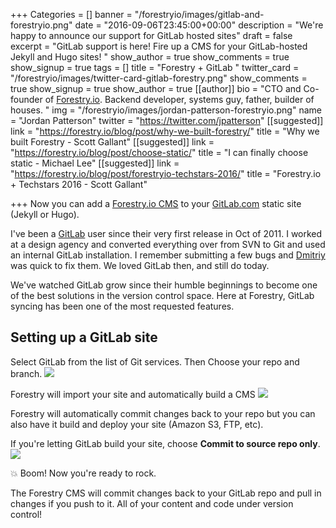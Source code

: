 +++
Categories = []
banner = "/forestryio/images/gitlab-and-forestryio.png"
date = "2016-09-06T23:45:00+00:00"
description = "We're happy to announce our support for GitLab hosted sites"
draft = false
excerpt = "GitLab support is here! Fire up a CMS for your GitLab-hosted Jekyll and Hugo sites! "
show_author = true
show_comments = true
show_signup = true
tags = []
title = "Forestry + GitLab "
twitter_card = "/forestryio/images/twitter-card-gitlab-forestry.png"
show_comments = true
show_signup = true
show_author = true
[[author]]
bio = "CTO and Co-founder of <a href='https://forestry.io' title='Forestry.io CMS'>Forestry.io</a>. Backend developer, systems guy, father, builder of houses. "
img = "/forestryio/images/jordan-patterson-forestryio.png"
name = "Jordan Patterson"
twitter = "https://twitter.com/jpatterson"
[[suggested]]
link = "https://forestry.io/blog/post/why-we-built-forestry/"
title = "Why we built Forestry - Scott Gallant"
[[suggested]]
link = "https://forestry.io/blog/post/choose-static/"
title = "I can finally choose static - Michael Lee"
[[suggested]]
link = "https://forestry.io/blog/post/forestryio-techstars-2016/"
title = "Forestry.io + Techstars 2016 - Scott Gallant"

+++
Now you can add a [Forestry.io CMS](https://forestry.io) to your [GitLab.com](https://gitlab.com) static site (Jekyll or Hugo).

I've been a [GitLab](https://gitlab.com) user since their very first release in Oct of 2011. I worked at a design agency and converted everything over from SVN to Git and used an internal GitLab installation. I remember submitting a few bugs and [Dmitriy](https://twitter.com/dzaporozhets) was quick to fix them. We loved GitLab then, and still do today.  

We've watched GitLab grow since their humble beginnings to become one of the best solutions in the version control space. Here at Forestry, GitLab syncing has been one of the most requested features.  

## Setting up a GitLab site
Select GitLab from the list of Git services.  Then Choose your repo and branch.
![](/blog/forestryio/images/Gitlab-forestry.png)

Forestry will import your site and automatically build a CMS
![](/blog/forestryio/images/importing-gitlab-site.gif)

Forestry will automatically commit changes back to your repo but you can also have it build and deploy your site (Amazon S3, FTP, etc).  

If you're letting GitLab build your site, choose **Commit to source repo only**.
![](/blog/forestryio/images/Gitlab-hosting.png)

💥  Boom! Now you're ready to rock.

The Forestry CMS will commit changes back to your GitLab repo and pull in changes if you push to it.  All of your content and code under version control!
